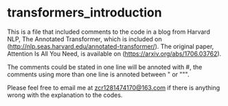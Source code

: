 # transformers_introduction
This is a file that included comments to the code in a blog from Harvard NLP, The Annotated Transformer, which is included on (http://nlp.seas.harvard.edu/annotated-transformer/).
The original paper, Attention Is All You Need, is available on (https://arxiv.org/abs/1706.03762).

The comments could be stated in one line will be annoted with #, the comments using more than one line is annoted between \" or \""".

Please feel free to email me at zcr1281474170@163.com if there is anything wrong with the explanation to the codes.
